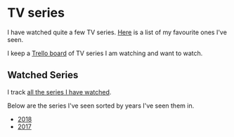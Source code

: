 # TV series
I have watched quite a few TV series. [Here](https://trakt.tv/users/nikitavoloboev/lists/favourite-series) is a list of my favourite ones I've seen.

I keep a [Trello board](https://trello.com/b/iUtT6wmu) of TV series I am watching and want to watch.

## Watched Series
I track [all the series I have watched](https://trakt.tv/users/nikitavoloboev/history).

Below are the series I've seen sorted by years I've seen them in.
- [2018](https://trakt.tv/users/nikitavoloboev/lists/watched-in-2018)
- [2017](https://trakt.tv/users/nikitavoloboev/lists/watched-in-2017)